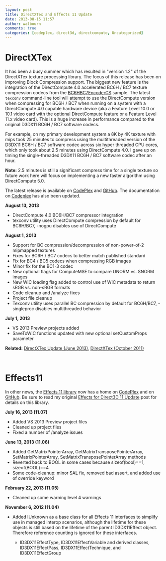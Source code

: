 ```yaml
---
layout: post
title: DirectXTex and Effects 11 Update
date: 2013-08-15 11:57
author: walbourn
comments: true
categories: [codeplex, direct3d, directcompute, Uncategorized]
---
```

<h1>DirectXTex</h1>
<p>It has been a busy summer which has resulted in "version 1.2" of the DirectXTex texture processing library. The focus of this release has been on improving Block Compression support. The biggest new feature is the integration of the DirectCompute 4.0 accelerated BC6H / BC7 texture compression codecs from the <a href="http://go.microsoft.com/fwlink/?LinkId=254494">BC6HBC7EncoderCS</a> sample. The latest <code>texconv</code> command-line tool will attempt to use the DirectCompute version when compressing for BC6H / BC7 when running on a system with a DirectCompute 4.0 capable hardware device (aka a Feature Level 10.0 or 10.1 video card with the optional DirectCompute feature or a Feature Level 11.x video card). This is a huge increase in performance compared to the original D3DX11 BC6H / BC7 software codecs.</p>
<p>For example, on my primary development system a 8K by 4K texture with mips&nbsp;took 25 minutes to compress using the multithreaded version of the D3DX11 BC6H / BC7 software codec across six hyper threaded CPU cores, which only took about 2.5 minutes using DirectCompute 4.0. I gave up on timing the single-threaded D3DX11 BC6H / BC7 software codec after an hour.</p>
<p><strong>Note:</strong> 2.5 minutes is still a significant compress time for a single texture so future work here will focus on implementing a new faster algorithm using DirectCompute 5.0.</p>
<p>The latest release is available on <a href="https://directxtex.codeplex.com/">CodePlex</a>&nbsp;and <a href="https://github.com/Microsoft/DirectXTex">GitHub</a>. The documentation on <a href="https://directxtex.codeplex.com/documentation">Codeplex</a> has also been updated.</p>
<p><strong>August 13, 2013</strong></p>
<ul>
<li>DirectCompute 4.0 BC6H/BC7 compressor integration</li>
<li>texconv utility uses DirectCompute compression by default for BC6H/BC7, -nogpu disables use of DirectCompute</li>
</ul>
<p><strong>August 1, 2013</strong></p>
<ul>
<li>Support for BC compression/decompression of non-power-of-2 mipmapped textures</li>
<li>Fixes for BC6H / BC7 codecs to better match published standard</li>
<li>Fix for BC4 / BC5 codecs when compressing RGB images</li>
<li>Minor fix for the BC1-3 codec</li>
<li>New optional flags for ComputeMSE to compare UNORM vs. SNORM images</li>
<li>New WIC loading flag added to control use of WIC metadata to return sRGB vs. non-sRGB formats</li>
<li>Code cleanup and /analyze fixes</li>
<li>Project file cleanup</li>
<li>Texconv utility uses parallel BC compression by default for BC6H/BC7, -singleproc disables multithreaded behavior</li>
</ul>
<p><strong>July 1, 2013</strong></p>
<ul>
<li>VS 2013 Preview projects added</li>
<li>SaveToWIC functions updated with new optional setCustomProps parameter</li>
</ul>
<p><strong>Related:</strong> <a href="http://blogs.msdn.com/b/chuckw/archive/2013/06/15/directxtex-update.aspx">DirectXTex Update (June 2013)</a>,&nbsp;<a href="http://blogs.msdn.com/b/chuckw/archive/2011/10/28/directxtex.aspx">DirectXTex (October 2011)</a></p>
<p>&nbsp;</p>
<h1>Effects11</h1>
<p>In other news, the <a href="http://msdn.microsoft.com/en-us/library/windows/desktop/ff476136.aspx">Effects 11 library</a> now has a home on <a href="https://fx11.codeplex.com/">CodePlex</a>&nbsp;and on <a href="https://github.com/Microsoft/FX11">GitHub</a>. Be sure to read my original <a href="http://blogs.msdn.com/b/chuckw/archive/2012/10/24/effects-for-direct3d-11-update.aspx">Effects for Direct3D 11 Update</a> post for details on this library.</p>
<p><strong>July 16, 2013 (11.07)</strong></p>
<ul>
<li>Added VS 2013 Preview project files</li>
<li>Cleaned up project files</li>
<li>Fixed a number of /analyze issues</li>
</ul>
<p><strong>June 13, 2013 (11.06)</strong></p>
<ul>
<li>Added GetMatrixPointerArray, GetMatrixTransposePointerArray, SetMatrixPointerArray, SetMatrixTransposePointerArray methods</li>
<li>Reverted back to BOOL in some cases because sizeof(bool)==1, sizeof(BOOL)==4</li>
<li>Some code-cleanup: minor SAL fix, removed bad assert, and added use of override keyword</li>
</ul>
<p><strong>February 22, 2013 (11.05)</strong></p>
<ul>
<li>Cleaned up some warning level 4 warnings</li>
</ul>
<p><strong>November 6, 2012 (11.04)</strong></p>
<ul>
<li>Added IUnknown as a base class for all Effects 11 interfaces to simplify use in managed interop scenarios, although the lifetime for these objects is still based on the lifetime of the parent ID3DX11Effect object. Therefore reference counting is ignored for these interfaces.</li>
<ul>
<li>ID3DX11EffectType, ID3DX11EffectVariable and derived classes, ID3DX11EffectPass, ID3DX11EffectTechnique, and ID3DX11EffectGroup</li>
</ul>
</ul>
<p>&nbsp;</p>
